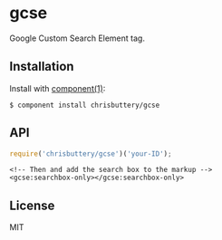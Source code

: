 # gcse

  Google Custom Search Element tag.

## Installation

  Install with [component(1)](http://component.io):

    $ component install chrisbuttery/gcse

## API
```javascript
require('chrisbuttery/gcse')('your-ID');
```

```
<!-- Then and add the search box to the markup -->
<gcse:searchbox-only></gcse:searchbox-only>
```

## License

  MIT
